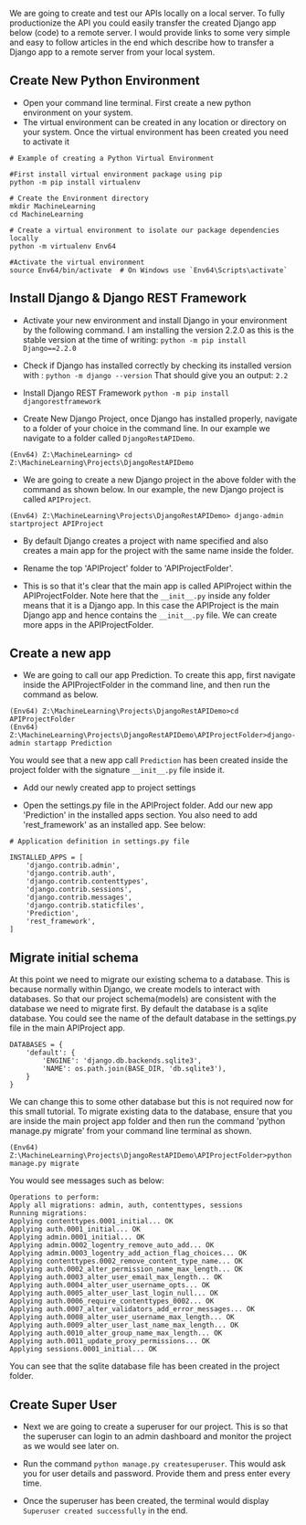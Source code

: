 We are going to create and test our APIs locally on a local server. To fully productionize the API you could easily transfer the created Django app below (code) to a remote server. I would provide links to some very simple and easy to follow articles in the end which describe how to transfer a Django app to a remote server from your local system. 


## Create New Python Environment

 * Open your command line terminal. First create a new python environment on your system. 
 * The virtual environment can be created in any location or directory on your system. Once the virtual environment has been created you need to activate it

```
# Example of creating a Python Virtual Environment

#First install virtual environment package using pip
python -m pip install virtualenv

# Create the Environment directory
mkdir MachineLearning
cd MachineLearning

# Create a virtual environment to isolate our package dependencies locally
python -m virtualenv Env64

#Activate the virtual environment
source Env64/bin/activate  # On Windows use `Env64\Scripts\activate`
```
## Install Django & Django REST Framework

* Activate your new environment and install Django in your environment by the following command. I am installing the version 2.2.0 as this is the stable version at the time of writing: `python -m pip install Django==2.2.0`

* Check if Django has installed correctly by checking its installed version with : `python -m django --version` That should give you an output: `2.2`

* Install Django REST Framework `python -m pip install djangorestframework` 

* Create New Django Project, once Django has installed properly, navigate to a folder of your choice in the command line. In our example we navigate to a folder called `DjangoRestAPIDemo`.

`(Env64) Z:\MachineLearning> cd Z:\MachineLearning\Projects\DjangoRestAPIDemo` 

* We are going to create a new Django project in the above folder with the command as shown below. In our example, the new Django project is called `APIProject`.

`(Env64) Z:\MachineLearning\Projects\DjangoRestAPIDemo> django-admin startproject APIProject`

* By default Django creates a project with name specified and also creates a main app for the project with the same name inside the folder.

* Rename the top 'APIProject' folder to 'APIProjectFolder'.

* This is so that it's clear that the main app is called APIProject within the APIProjectFolder. Note here that the `__init__.py` inside any folder means that it is a Django app. In this case the APIProject is the main Django app and hence contains the `__init__.py` file. We can create more apps in the APIProjectFolder. 

## Create a new app 

* We are going to call our app Prediction. To create this app, first navigate inside the APIProjectFolder in the command line, and then run the command as below.
```
(Env64) Z:\MachineLearning\Projects\DjangoRestAPIDemo>cd APIProjectFolder 
(Env64) Z:\MachineLearning\Projects\DjangoRestAPIDemo\APIProjectFolder>django-admin startapp Prediction  
```
You would see that a new app call `Prediction` has been created inside the project folder with the signature `__init__.py` file inside it.

* Add our newly created app to project settings

* Open the settings.py file in the APIProject folder. Add our new app 'Prediction' in the installed apps section. You also need to add  'rest_framework' as an installed app. See below:

``` 
# Application definition in settings.py file

INSTALLED_APPS = [
    'django.contrib.admin',
    'django.contrib.auth',
    'django.contrib.contenttypes',
    'django.contrib.sessions',
    'django.contrib.messages',
    'django.contrib.staticfiles',
    'Prediction',
    'rest_framework',
]
```

## Migrate initial schema

At this point we need to migrate our existing schema to a database. This is because normally within Django, we create models to interact with databases. So that our project schema(models) are consistent with the database we need to migrate first. By default the database is a sqlite database. You could see the name of the default database in the settings.py file in the main APIProject app.

```
DATABASES = {
    'default': {
        'ENGINE': 'django.db.backends.sqlite3',
        'NAME': os.path.join(BASE_DIR, 'db.sqlite3'),
    }
}
```

We can change this to some other database but this is not required now for this small tutorial. To migrate existing data to the database, ensure that you are inside the main project app folder and then run the command 'python manage.py migrate' from your command line terminal as shown.

`(Env64) Z:\MachineLearning\Projects\DjangoRestAPIDemo\APIProjectFolder>python manage.py migrate `

You would see messages such as below:

```
Operations to perform:                                                                                        
Apply all migrations: admin, auth, contenttypes, sessions                                                
Running migrations:                                                                                          
Applying contenttypes.0001_initial... OK                                                                   
Applying auth.0001_initial... OK                                                                          
Applying admin.0001_initial... OK                                                                         
Applying admin.0002_logentry_remove_auto_add... OK                                                          
Applying admin.0003_logentry_add_action_flag_choices... OK                                                  
Applying contenttypes.0002_remove_content_type_name... OK                                                   
Applying auth.0002_alter_permission_name_max_length... OK                                                   
Applying auth.0003_alter_user_email_max_length... OK                                                        
Applying auth.0004_alter_user_username_opts... OK                                                           
Applying auth.0005_alter_user_last_login_null... OK                                                         
Applying auth.0006_require_contenttypes_0002... OK                                                          
Applying auth.0007_alter_validators_add_error_messages... OK                                                
Applying auth.0008_alter_user_username_max_length... OK                                                     
Applying auth.0009_alter_user_last_name_max_length... OK                                                    
Applying auth.0010_alter_group_name_max_length... OK                                                        
Applying auth.0011_update_proxy_permissions... OK                                                           
Applying sessions.0001_initial... OK
```
You can see that the sqlite database file has been created in the project folder.

## Create Super User

* Next we are going to create a superuser for our project. This is so that the superuser can login to an admin dashboard and monitor the project as we would see later on.

* Run the command `python manage.py createsuperuser`. This would ask you for user details and password. Provide them and press enter every time. 

* Once the superuser has been created, the terminal would display `Superuser created successfully` in the end.


